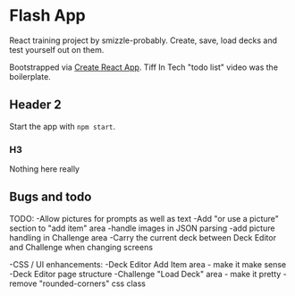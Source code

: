 # Flash App

React training project by smizzle-probably. Create, save, load decks and test yourself out on them.

Bootstrapped via [Create React App](https://github.com/facebook/create-react-app).
Tiff In Tech "todo list" video was the boilerplate.

## Header 2

Start the app with `npm start`.

### H3

Nothing here really

## Bugs and todo

TODO:
-Allow pictures for prompts as well as text
 -Add "or use a picture" section to "add item" area
 -handle images in JSON parsing
 -add picture handling in Challenge area
-Carry the current deck between Deck Editor and Challenge when changing screens

-CSS / UI enhancements:
 -Deck Editor Add Item area - make it make sense
 -Deck Editor page structure
 -Challenge "Load Deck" area - make it pretty
 -remove "rounded-corners" css class
 
 